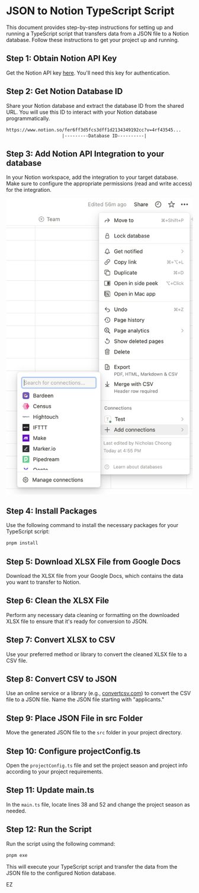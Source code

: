 # JSON to Notion TypeScript Script

This document provides step-by-step instructions for setting up and running a TypeScript script that transfers data from a JSON file to a Notion database. Follow these instructions to get your project up and running.

## Step 1: Obtain Notion API Key

Get the Notion API key [here](https://www.notion.so/my-integrations). You'll need this key for authentication.

## Step 2: Get Notion Database ID

Share your Notion database and extract the database ID from the shared URL. You will use this ID to interact with your Notion database programmatically.

    https://www.notion.so/fer6ff3d5fcs3dff1d2134349192cc?v=4rf43545...
                         |---------Database ID----------|

## Step 3: Add Notion API Integration to your database

In your Notion workspace, add the integration to your target database. Make sure to configure the appropriate permissions (read and write access) for the integration.

![Notion API Integration Screenshot](add_connections.png)

## Step 4: Install Packages

Use the following command to install the necessary packages for your TypeScript script:

```bash
pnpm install
```

## Step 5: Download XLSX File from Google Docs

Download the XLSX file from your Google Docs, which contains the data you want to transfer to Notion.

## Step 6: Clean the XLSX File

Perform any necessary data cleaning or formatting on the downloaded XLSX file to ensure that it's ready for conversion to JSON.

## Step 7: Convert XLSX to CSV

Use your preferred method or library to convert the cleaned XLSX file to a CSV file.

## Step 8: Convert CSV to JSON

Use an online service or a library (e.g., [convertcsv.com](https://www.convertcsv.com/csv-to-json.htm)) to convert the CSV file to a JSON file. Name the JSON file starting with "applicants."

## Step 9: Place JSON File in src Folder

Move the generated JSON file to the `src` folder in your project directory.

## Step 10: Configure projectConfig.ts

Open the `projectConfig.ts` file and set the project season and project info according to your project requirements.

## Step 11: Update main.ts

In the `main.ts` file, locate lines 38 and 52 and change the project season as needed.

## Step 12: Run the Script

Run the script using the following command:

```bash
pnpm exe
```

This will execute your TypeScript script and transfer the data from the JSON file to the configured Notion database.

EZ
